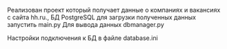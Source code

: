  Реализован проект который получает данные о компаниях и вакансиях с сайта hh.ru.,
 БД PostgreSQL для загрузки полученных данных запустить main.py
 Для вывода данных dbmanager.py
 
Настройки подключения к БД в файле database.ini